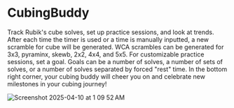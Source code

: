 # CubingBuddy

Track Rubik's cube solves, set up practice sessions, and look at trends. After each time the timer is used or a time is manually inputted, a new scramble for cube will be generated. WCA scrambles can be generated for 3x3, pyraminx, skewb, 2x2, 4x4, and 5x5. For customizable practice sessions, set a goal. Goals can be a number of solves, a number of sets of solves, or a number of solves separated by forced "rest" time. In the bottom right corner, your cubing buddy will cheer you on and celebrate new milestones in your cubing journey!

![Screenshot 2025-04-10 at 1 09 52 AM](https://github.com/user-attachments/assets/233cbfca-55f9-404a-b52d-2c07317a7a7c)
